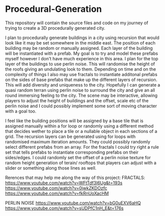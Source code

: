 # Procedural-Generation
This repository will contain the source files and code on my journey of trying to create a 3D procedurally generated city.

I plan to procedurally generate buildings in a city using recursion that would look like it may be set somewhere in the middle east. The position of each building may be random or manually assigned. Each layer of the building will be instantiated with a prefab. My goal is to try and model these prefabs myself however I don't have much experience in this area. I plan for the top layer of the buildings to use perlin noise. This will randomise the height of the roofs giving an undulating look to them. Depending on time and on the complexity of things I also may use fractals to instantiate additonal prefabs on the sides of base prefabs that make up the different layers of recursion. This will add diversity and uniqueness to the city. Hopefully I can generate a quasi random terran using perlin noise to surround the city and give an all round immersing feeling to the city. The scene may be interactive, allowing players to adjust the height of buildings and the offset, scale etc of the perlin noise and I could possibly implement some sort of moving character with a goal too.

I feel like the building positions will be assigned by a base tile that is assigned manually within a for loop or randomly using a different method that decides wether to place a tile or a nullable object in each sections of a grid. The recursion layers can be generated using for loops with randomised maximum iteration amounts. They could possibly randomly select different prefabs from an array. For the fractals I could try right a rule set that tells prefabs to instantiate corresponding prefabs on their sides/edges. I could randomly set the offset of a perlin noise texture for random height generation of terain/ rooftops that players can adjust with a slider or something along those lines as well.

Rerences that may help me along the way of this project:
FRACTALS:
https://www.youtube.com/watch?v=WFtTdf3I6Ug&t=193s
https://www.youtube.com/watch?v=0jwkZKDOzfc
https://www.youtube.com/watch?v=fkRnUoXacHM

PERLIN NOISE
https://www.youtube.com/watch?v=bG0uEXV6aHQ
https://www.youtube.com/watch?v=sUDPfC1nH_E&t=176s

